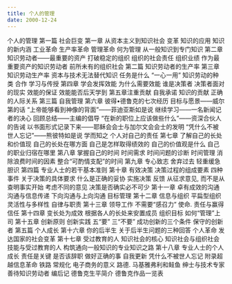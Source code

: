 ```yaml
---
title: 个人的管理
date: 2000-12-24
---
```


个人的管理
第一篇 社会巨变
第一章 从资本主义到知识社会
变革
知识的应用
知识的新内涵
工业革命
生产率革命
管理革命
何为管理
从一般知识到专门知识
第二章 知识劳动者——最重要的资产
打破稳定的组织
组织的社会责任
组织业绩
作为最重要资产的知识劳动者
前所未有的组织社会
第二篇 知识劳动者的生产率
第三章 知识劳动生产率
资本与技术无法替代知识
任务是什么
“一心一用”
知识劳动的种类
合作
学习与传授
第四章 学会发挥效能
为什么需要效能
谁是决策者
决策者面对的现实
效能的保证
效能能否后天学到
第五章注重贡献
自我承诺
知识的贡献
正确的人际关系
第三篇 自我管理
第六章  彼得•德鲁克的七次经历
目标与愿景——威尔第的话
“上帝能够看到神像的背面”——菲迪亚斯如是说
继续学习——一名新闻记者的决心
回顾总结——主编的倡导
“在新的职位上应该做些什么”——资深合伙人的告诫
以书面形式记录下来——耶稣会会士与加尔文会会士的发明
“凭什么不被世人忘记”——熊彼特如是说
学而知之
个人对自己的责任
第七章  了解自己的长处和价值现
自己的长处在哪方面
自己是怎样取得绩效的
自己的价值观是什么
自己的职业归宿在哪里
第八章  掌握自己的时间
时间需求
时间问题的诊断
时间管理
消除浪费时间的因素
整合“可酌情支配”的时间
第九章  专心致志
舍弃过去
轻重缓急
胆识
第四篇 专业人士的若干基本准则
第十章  有效决策
决策过程的组成要素
四种事件
关于决策的具体要求
什么是正确的妥协
实施决策
反馈
从征求意见, 而不是从查明事实开始
考虑不同的意见
决策是否确实必不可少
第十一章   卓有成效的沟通
沟通与信息传递
下向沟通与上向沟通
目标管理
第十二章   信息与组织
平扁型组织
灵活性与多样性
自律与职责
第十三章   领导工作
不需要“感召力”
使命. 责任与赢得信任
第十四章 变长处为成效
根据各人的长处来安置成员
组织目标
如何“管理”上司
第十五章 创新原则
创新实践
五“要”
三“不要”
成功创新的三个条件
保守的创新者
第五篇 个人成长
第十六章  你的后半生
关于后半生问题的三种回答
个人革命
发达国家的社会变革
第十七章  受过教育的人
知识社会的核心
知识社会与组织社会
技能与受过教育的人
构筑通向一般知识的专业知识之路
第十八章  专业人士的个人成长
责任是关键
是否该辞职
做好正确的事
自我更新
凭什么不被世人忘记
附录超越信息革命
铁路
常规化
电子商务的意义
路德. 马基雅弗利和鲑鱼
绅士与技术专家
善待知识劳动者
编后记
德鲁克生平简介
德鲁克作品一览表

